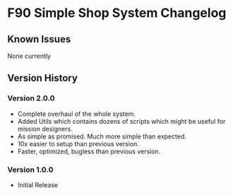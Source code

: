 # F90 Simple Shop System Changelog

## Known Issues
None currently

## Version History

### Version 2.0.0
* Complete overhaul of the whole system.
* Added Utils which contains dozens of scripts which might be useful for mission designers.
* As simple as promised. Much more simple than expected.
* 10x easier to setup than previous version.
* Faster, optimized, bugless than previous version. 

### Version 1.0.0
* Initial Release
